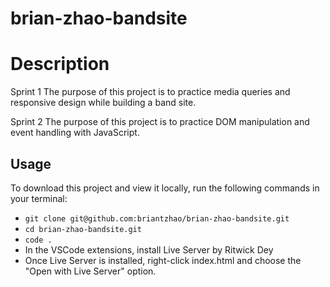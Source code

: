 # brian-zhao-bandsite

# Description

Sprint 1
The purpose of this project is to practice media queries and responsive design while building a band site.

Sprint 2
The purpose of this project is to practice DOM manipulation and event handling with JavaScript.

## Usage

To download this project and view it locally, run the following commands in your terminal:

- `git clone git@github.com:briantzhao/brian-zhao-bandsite.git`
- `cd brian-zhao-bandsite.git`
- `code .`
- In the VSCode extensions, install Live Server by Ritwick Dey
- Once Live Server is installed, right-click index.html and choose the "Open with Live Server" option.
